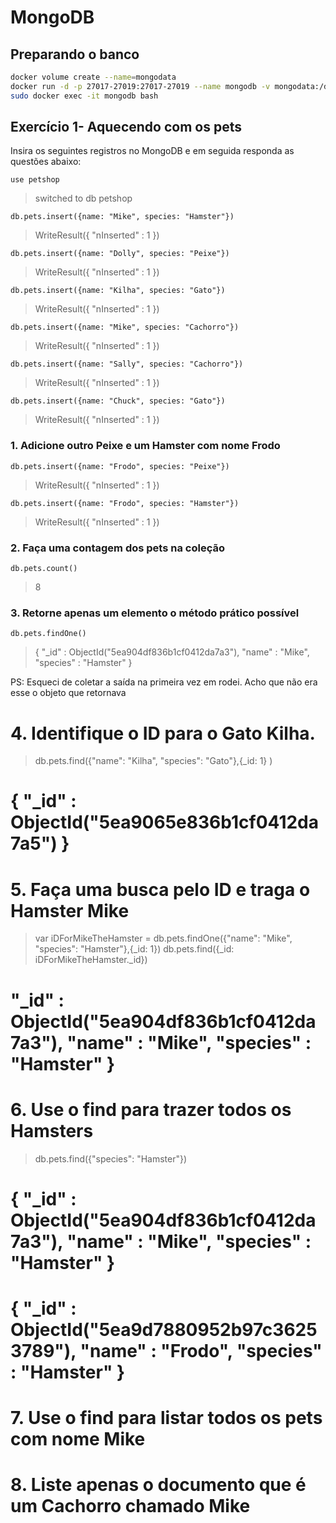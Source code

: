 
# MongoDB

## Preparando o banco

```bash
docker volume create --name=mongodata 
docker run -d -p 27017-27019:27017-27019 --name mongodb -v mongodata:/data/db mongo
sudo docker exec -it mongodb bash
```

## Exercício 1- Aquecendo com os pets

Insira os seguintes registros no MongoDB e em seguida responda as questões abaixo:

`use petshop`

> switched to db petshop

`db.pets.insert({name: "Mike", species: "Hamster"})`

> WriteResult({ "nInserted" : 1 })

`db.pets.insert({name: "Dolly", species: "Peixe"})`

> WriteResult({ "nInserted" : 1 })

`db.pets.insert({name: "Kilha", species: "Gato"})`

> WriteResult({ "nInserted" : 1 })

`db.pets.insert({name: "Mike", species: "Cachorro"})`

> WriteResult({ "nInserted" : 1 })

`db.pets.insert({name: "Sally", species: "Cachorro"})`

> WriteResult({ "nInserted" : 1 })

`db.pets.insert({name: "Chuck", species: "Gato"})`

> WriteResult({ "nInserted" : 1 })

### 1. Adicione outro Peixe e um Hamster com nome Frodo

`db.pets.insert({name: "Frodo", species: "Peixe"})`

> WriteResult({ "nInserted" : 1 })

`db.pets.insert({name: "Frodo", species: "Hamster"})`

> WriteResult({ "nInserted" : 1 })

### 2. Faça uma contagem dos pets na coleção

`db.pets.count()`

> 8

### 3. Retorne apenas um elemento o método prático possível

`db.pets.findOne()`

> {
>         "_id" : ObjectId("5ea904df836b1cf0412da7a3"),
>         "name" : "Mike",
>         "species" : "Hamster"
> }

PS: Esqueci de coletar a saída na primeira vez em rodei. Acho que não era esse o objeto que retornava

# 4. Identifique o ID para o Gato Kilha.
> db.pets.find({"name": "Kilha", "species": "Gato"},{_id: 1} )
# { "_id" : ObjectId("5ea9065e836b1cf0412da7a5") }

# 5. Faça uma busca pelo ID e traga o Hamster Mike
> var iDForMikeTheHamster = db.pets.findOne({"name": "Mike", "species": "Hamster"},{_id: 1})
> db.pets.find({_id: iDForMikeTheHamster._id})
# "_id" : ObjectId("5ea904df836b1cf0412da7a3"), "name" : "Mike", "species" : "Hamster" }

# 6. Use o find para trazer todos os Hamsters
> db.pets.find({"species": "Hamster"})
# { "_id" : ObjectId("5ea904df836b1cf0412da7a3"), "name" : "Mike", "species" : "Hamster" }
# { "_id" : ObjectId("5ea9d7880952b97c36253789"), "name" : "Frodo", "species" : "Hamster" }

# 7. Use o find para listar todos os pets com nome Mike

# 8. Liste apenas o documento que é um Cachorro chamado Mike
